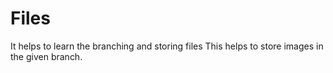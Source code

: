 # Files
It helps to learn the branching and storing files
This helps to store images in the given branch.
